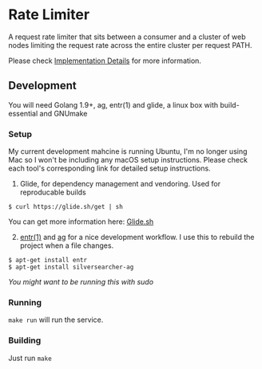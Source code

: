 # Rate Limiter

A request rate limiter that sits between a consumer and a cluster of web nodes limiting
the request rate across the entire cluster per request PATH.

Please check [Implementation Details](doc/implementation.org) for more information.


## Development

You will need Golang 1.9+, ag, entr(1) and glide, a linux box with
build-essential and GNUmake

### Setup

My current development mahcine is running Ubuntu, I'm no longer using
Mac so I won't be including any macOS setup instructions. Please check
each tool's corresponding link for detailed setup instructions.

1. Glide, for dependency management and vendoring. Used for reproducable builds

```
$ curl https://glide.sh/get | sh
```
You can get more information here: [Glide.sh](https://glide.sh/)

2. [entr(1)](http://entrproject.org/) and [ag](https://github.com/ggreer/the_silver_searcher) for a nice development workflow. I use this to rebuild the
project when a file changes.

```
$ apt-get install entr
$ apt-get install silversearcher-ag
```

_You might want to be running this with sudo_

### Running

`make run` will run the service.

### Building

Just run `make` 
